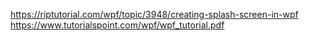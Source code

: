 https://riptutorial.com/wpf/topic/3948/creating-splash-screen-in-wpf
https://www.tutorialspoint.com/wpf/wpf_tutorial.pdf
